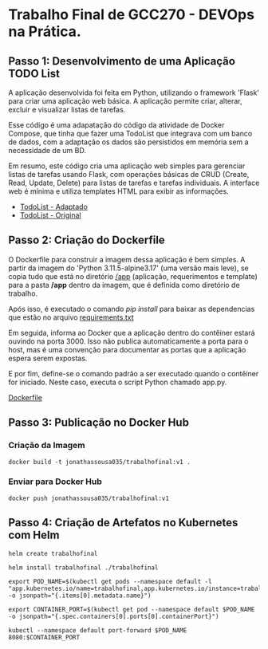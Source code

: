 # Trabalho Final de GCC270 - DEVOps na Prática.

## Passo 1: Desenvolvimento de uma Aplicação TODO List

A aplicação desenvolvida foi feita em Python, utilizando o framework 'Flask' para criar uma aplicação web básica. A aplicação permite criar, alterar, excluir e visualizar listas de tarefas.

Esse código é uma adapatação do código da atividade de Docker Compose, que tinha que fazer uma TodoList que integrava com um banco de dados, com a adaptação os dados são persistidos em memória sem a necessidade de um BD.

Em resumo, este código cria uma aplicação web simples para gerenciar listas de tarefas usando Flask, com operações básicas de CRUD (Create, Read, Update, Delete) para listas de tarefas e tarefas individuais. A interface web é mínima e utiliza templates HTML para exibir as informações.
 - [TodoList - Adaptado](./app/app.py)
 - [TodoList - Original](../ToDoList/)

## Passo 2: Criação do Dockerfile
O Dockerfile para construir a imagem dessa aplicação é bem simples. A partir da imagem do 'Python 3.11.5-alpine3.17' (uma versão mais leve), se copia tudo que está no diretório [/app](./app) (aplicação, requerimentos e template) para a pasta **/app** dentro da imagem, que é definida como diretório de trabalho.

Após isso, é executado o comando *pip install* para baixar as dependencias que estão no arquivo [requirements.txt](./app/requirements.txt)

Em seguida, informa ao Docker que a aplicação dentro do contêiner estará ouvindo na porta 3000. Isso não publica automaticamente a porta para o host, mas é uma convenção para documentar as portas que a aplicação espera serem expostas.

E por fim, define-se o comando padrão a ser executado quando o contêiner for iniciado. Neste caso, executa o script Python chamado app.py.

[Dockerfile](./Dockerfile)

## Passo 3: Publicação no Docker Hub

### Criação da Imagem
```shell
docker build -t jonathassousa035/trabalhofinal:v1 .
```
### Enviar para Docker Hub
```shell
docker push jonathassousa035/trabalhofinal:v1
```

## Passo 4: Criação de Artefatos no Kubernetes com Helm
```shell
helm create trabalhofinal
```
```shell
helm install trabalhofinal ./trabalhofinal
```
```shell
export POD_NAME=$(kubectl get pods --namespace default -l "app.kubernetes.io/name=trabalhofinal,app.kubernetes.io/instance=trabalhofinal" -o jsonpath="{.items[0].metadata.name}")
```
```shell
export CONTAINER_PORT=$(kubectl get pod --namespace default $POD_NAME -o jsonpath="{.spec.containers[0].ports[0].containerPort}")
```
```shell
kubectl --namespace default port-forward $POD_NAME 8080:$CONTAINER_PORT
```
